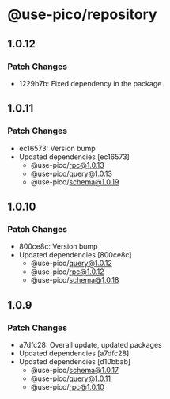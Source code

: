 # @use-pico/repository

## 1.0.12

### Patch Changes

- 1229b7b: Fixed dependency in the package

## 1.0.11

### Patch Changes

- ec16573: Version bump
- Updated dependencies [ec16573]
  - @use-pico/rpc@1.0.13
  - @use-pico/query@1.0.13
  - @use-pico/schema@1.0.19

## 1.0.10

### Patch Changes

- 800ce8c: Version bump
- Updated dependencies [800ce8c]
  - @use-pico/query@1.0.12
  - @use-pico/rpc@1.0.12
  - @use-pico/schema@1.0.18

## 1.0.9

### Patch Changes

- a7dfc28: Overall update, updated packages
- Updated dependencies [a7dfc28]
- Updated dependencies [d10bbab]
  - @use-pico/schema@1.0.17
  - @use-pico/query@1.0.11
  - @use-pico/rpc@1.0.10
